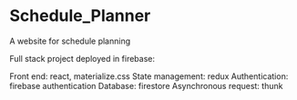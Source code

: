 # Schedule_Planner
A website for schedule planning

Full stack project deployed in firebase:

Front end: react, materialize.css
State management: redux
Authentication: firebase authentication
Database: firestore
Asynchronous request: thunk

